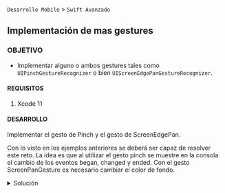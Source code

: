 
`Desarrollo Mobile` > `Swift Avanzado`

## Implementación de mas gestures

### OBJETIVO 

- Implementar alguno o ambos gestures tales como `UIPinchGestureRecognizer` o bien `UIScreenEdgePanGestureRecognizer`.

#### REQUISITOS 

1. Xcode 11 

#### DESARROLLO

Implementar el gesto de Pinch y el gesto de ScreenEdgePan.

Con lo visto en los ejemplos anteriores se deberá ser capaz de resolver este reto.
La idea es que al utilizar el gesto pinch se muestre en la consola el cambio de los eventos began, changed y ended.
Con el gesto ScreenPanGesture es necesario cambiar el color de fondo.

<details>
	<summary>Solución</summary>
<ol></br>
<li>Crearemos un proyecto con un UIImageView al cuál le agregaremos un gesture tipo Pinch y uno de tipo ScreenEdgePan.</li>
<li>A dicho view le habilitamos la propiedad para que pueda detectar interacciones touch.</li>
<li>Creamos la acción del gesto Pinch para insertar el siguiente código:</li>
	
    @IBAction func pinchGesture(_ sender: UIPinchGestureRecognizer) {
        if sender.state == .began {
          print("Began")
        } else if sender.state == .changed {
          print("Changed")
        } else if sender.state == .ended {
          print("Ended")
        }
    }
<li>Declaramos un arreglo de colores para utilizarlo en la acción del ScreenEdgePan</li>
	
	let listColors = [ UIColor(#colorLiteral(red: 0, 
						green: 1, 
						blue: 0.4945596457, 
						alpha: 1)) , 
			   UIColor(#colorLiteral(red: 0, 
						green: 0.6747120619, 
						blue: 0.7015240788, 
						alpha: 1)), 
			   UIColor(#colorLiteral(red: 0.7455447912, 
						green: 0.3212659955, 
						blue: 0.3475470543, 
						alpha: 1))]
	
<li>Creamos la acción del gesto ScreenEdgePan e insertamos el siguiente código:</li>
	
	   @IBAction func ScreenEdgeGestureChangeColor(_ sender: UIScreenEdgePanGestureRecognizer) {
        if sender.state == .ended {
            let randomInt = Int.random(in: 0..<listColors.count)
            sender.view?.backgroundColor = listColors [randomInt]
        }
    }
								 
</br>
</ol>
</details> 
